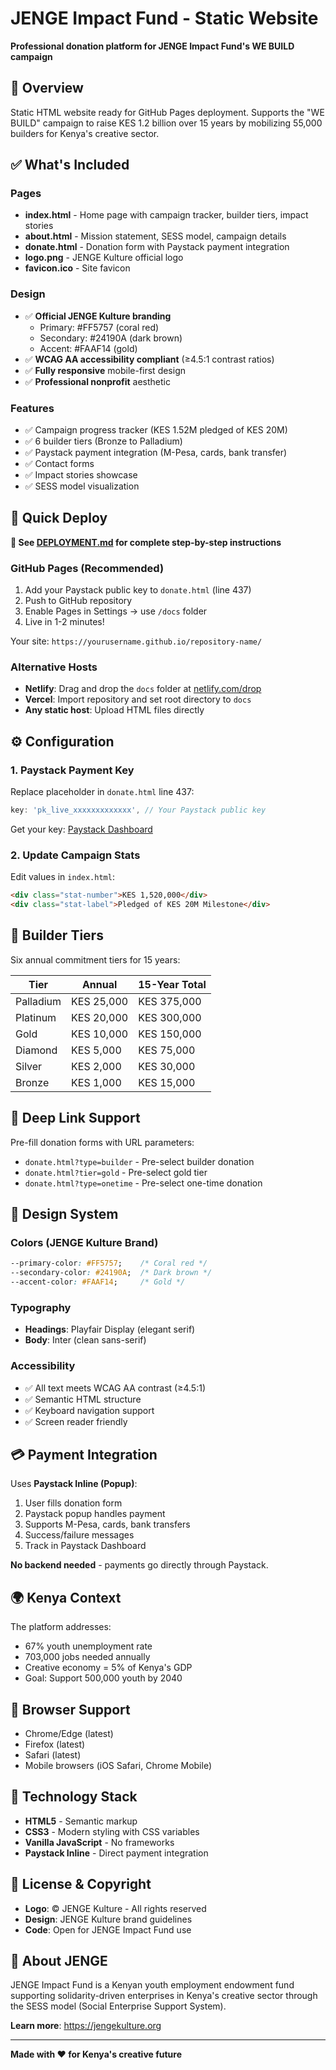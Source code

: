 # JENGE Impact Fund - Static Website

**Professional donation platform for JENGE Impact Fund's WE BUILD campaign**

## 🎯 Overview

Static HTML website ready for GitHub Pages deployment. Supports the "WE BUILD" campaign to raise KES 1.2 billion over 15 years by mobilizing 55,000 builders for Kenya's creative sector.

## ✅ What's Included

### Pages
- **index.html** - Home page with campaign tracker, builder tiers, impact stories
- **about.html** - Mission statement, SESS model, campaign details
- **donate.html** - Donation form with Paystack payment integration
- **logo.png** - JENGE Kulture official logo
- **favicon.ico** - Site favicon

### Design
- ✅ **Official JENGE Kulture branding**
  - Primary: #FF5757 (coral red)
  - Secondary: #24190A (dark brown)
  - Accent: #FAAF14 (gold)
- ✅ **WCAG AA accessibility compliant** (≥4.5:1 contrast ratios)
- ✅ **Fully responsive** mobile-first design
- ✅ **Professional nonprofit** aesthetic

### Features
- ✅ Campaign progress tracker (KES 1.52M pledged of KES 20M)
- ✅ 6 builder tiers (Bronze to Palladium)
- ✅ Paystack payment integration (M-Pesa, cards, bank transfer)
- ✅ Contact forms
- ✅ Impact stories showcase
- ✅ SESS model visualization

## 🚀 Quick Deploy

**📖 See [DEPLOYMENT.md](DEPLOYMENT.md) for complete step-by-step instructions**

### GitHub Pages (Recommended)
1. Add your Paystack public key to `donate.html` (line 437)
2. Push to GitHub repository
3. Enable Pages in Settings → use `/docs` folder
4. Live in 1-2 minutes!

Your site: `https://yourusername.github.io/repository-name/`

### Alternative Hosts
- **Netlify**: Drag and drop the `docs` folder at [netlify.com/drop](https://app.netlify.com/drop)
- **Vercel**: Import repository and set root directory to `docs`
- **Any static host**: Upload HTML files directly

## ⚙️ Configuration

### 1. Paystack Payment Key
Replace placeholder in `donate.html` line 437:

```javascript
key: 'pk_live_xxxxxxxxxxxxx', // Your Paystack public key
```

Get your key: [Paystack Dashboard](https://dashboard.paystack.com/#/settings/developer)

### 2. Update Campaign Stats
Edit values in `index.html`:

```html
<div class="stat-number">KES 1,520,000</div>
<div class="stat-label">Pledged of KES 20M Milestone</div>
```

## 📝 Builder Tiers

Six annual commitment tiers for 15 years:

| Tier | Annual | 15-Year Total |
|------|--------|---------------|
| Palladium | KES 25,000 | KES 375,000 |
| Platinum | KES 20,000 | KES 300,000 |
| Gold | KES 10,000 | KES 150,000 |
| Diamond | KES 5,000 | KES 75,000 |
| Silver | KES 2,000 | KES 30,000 |
| Bronze | KES 1,000 | KES 15,000 |

## 🔗 Deep Link Support

Pre-fill donation forms with URL parameters:

- `donate.html?type=builder` - Pre-select builder donation
- `donate.html?tier=gold` - Pre-select gold tier
- `donate.html?type=onetime` - Pre-select one-time donation

## 🎨 Design System

### Colors (JENGE Kulture Brand)
```css
--primary-color: #FF5757;    /* Coral red */
--secondary-color: #24190A;  /* Dark brown */
--accent-color: #FAAF14;     /* Gold */
```

### Typography
- **Headings**: Playfair Display (elegant serif)
- **Body**: Inter (clean sans-serif)

### Accessibility
- ✅ All text meets WCAG AA contrast (≥4.5:1)
- ✅ Semantic HTML structure
- ✅ Keyboard navigation support
- ✅ Screen reader friendly

## 💳 Payment Integration

Uses **Paystack Inline (Popup)**:
1. User fills donation form
2. Paystack popup handles payment
3. Supports M-Pesa, cards, bank transfers
4. Success/failure messages
5. Track in Paystack Dashboard

**No backend needed** - payments go directly through Paystack.

## 🌍 Kenya Context

The platform addresses:
- 67% youth unemployment rate
- 703,000 jobs needed annually
- Creative economy = 5% of Kenya's GDP
- Goal: Support 500,000 youth by 2040

## 📱 Browser Support

- Chrome/Edge (latest)
- Firefox (latest)
- Safari (latest)
- Mobile browsers (iOS Safari, Chrome Mobile)

## 🔧 Technology Stack

- **HTML5** - Semantic markup
- **CSS3** - Modern styling with CSS variables
- **Vanilla JavaScript** - No frameworks
- **Paystack Inline** - Direct payment integration

## 📄 License & Copyright

- **Logo**: © JENGE Kulture - All rights reserved
- **Design**: JENGE Kulture brand guidelines
- **Code**: Open for JENGE Impact Fund use

## 🤝 About JENGE

JENGE Impact Fund is a Kenyan youth employment endowment fund supporting solidarity-driven enterprises in Kenya's creative sector through the SESS model (Social Enterprise Support System).

**Learn more**: https://jengekulture.org

---

**Made with ❤️ for Kenya's creative future**

